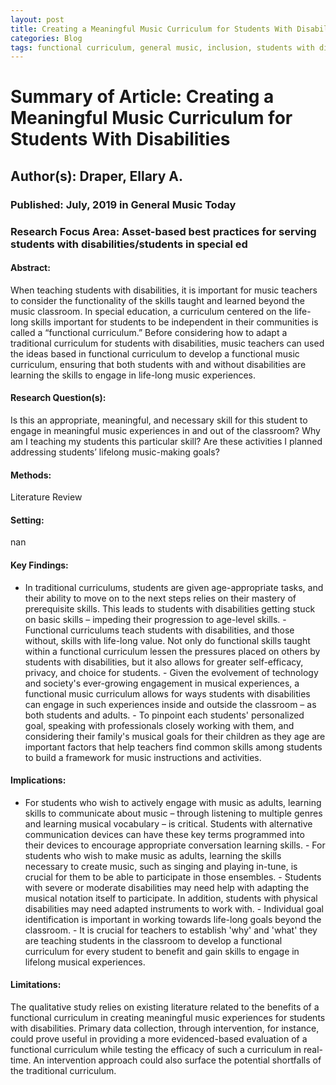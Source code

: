 ```yaml
---
layout: post
title: Creating a Meaningful Music Curriculum for Students With Disabilities
categories: Blog
tags: functional curriculum, general music, inclusion, students with disabilities
---
```


# Summary of Article: Creating a Meaningful Music Curriculum for Students With Disabilities

## Author(s): Draper, Ellary A.  

### Published: July, 2019 in General Music Today

### Research Focus Area: Asset-based best practices for serving students with disabilities/students in special ed

#### Abstract:
When teaching students with disabilities, it is important for music teachers to consider the functionality of the skills taught and learned beyond the music classroom. In special education, a curriculum centered on the life-long skills important for students to be independent in their communities is called a “functional curriculum.” Before considering how to adapt a traditional curriculum for students with disabilities, music teachers can used the ideas based in functional curriculum to develop a functional music curriculum, ensuring that both students with and without disabilities are learning the skills to engage in life-long music experiences.


#### Research Question(s):
Is this an appropriate, meaningful, and necessary skill for this student to engage in meaningful music experiences in and out of the classroom? Why am I teaching my students this particular skill? Are these activities I planned addressing students’ lifelong music-making goals?


#### Methods:
Literature Review


#### Setting:
nan


#### Key Findings:
- In traditional curriculums, students are given age-appropriate tasks, and their ability to move on to the next steps relies on their mastery of prerequisite skills. This leads to students with disabilities getting stuck on basic skills – impeding their progression to age-level skills.  - Functional curriculums teach students with disabilities, and those without, skills with life-long value. Not only do functional skills taught within a functional curriculum lessen the pressures placed on others by students with disabilities, but it also allows for greater self-efficacy, privacy, and choice for students.  - Given the evolvement of technology and society's ever-growing engagement in musical experiences, a functional music curriculum allows for ways students with disabilities can engage in such experiences inside and outside the classroom – as both students and adults.  - To pinpoint each students' personalized goal, speaking with professionals closely working with them, and considering their family's musical goals for their children as they age are important factors that help teachers find common skills among students to build a framework for music instructions and activities. 


#### Implications:
- For students who wish to actively engage with music as adults, learning skills to communicate about music – through listening to multiple genres and learning musical vocabulary – is critical. Students with alternative communication devices can have these key terms programmed into their devices to encourage appropriate conversation learning skills.  - For students who wish to make music as adults, learning the skills necessary to create music, such as singing and playing in-tune, is crucial for them to be able to participate in those ensembles.  - Students with severe or moderate disabilities may need help with adapting the musical notation itself to participate. In addition, students with physical disabilities may need adapted instruments to work with.  - Individual goal identification is important in working towards life-long goals beyond the classroom.  - It is crucial for teachers to establish 'why' and 'what' they are teaching students in the classroom to develop a functional curriculum for every student to benefit and gain skills to engage in lifelong musical experiences. 


#### Limitations:
The qualitative study relies on existing literature related to the benefits of a functional curriculum in creating meaningful music experiences for students with disabilities. Primary data collection, through intervention, for instance, could prove useful in providing a more evidenced-based evaluation of a functional curriculum while testing the efficacy of such a curriculum in real-time. An intervention approach could also surface the potential shortfalls of the traditional curriculum. 


